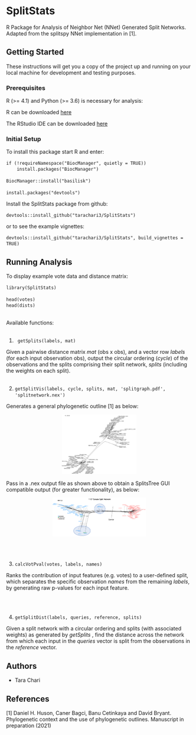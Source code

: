 # SplitStats

R Package for Analysis of Neighbor Net (NNet) Generated Split Networks.
Adapted from the splitspy NNet implementation in [1].


## Getting Started

These instructions will get you a copy of the project up and running on your local machine for development and testing purposes.

### Prerequisites

R (>= 4.1) and Python (>= 3.6) is necessary for analysis:

R can be downloaded [here](https://cran.r-project.org/mirrors.html)

The RStudio IDE can be downloaded [here](https://rstudio.com/products/rstudio/download/)

### Initial Setup

To install this package start R and enter:
```
if (!requireNamespace("BiocManager", quietly = TRUE))
    install.packages("BiocManager")

BiocManager::install("basilisk")

install.packages("devtools")

```

Install the SplitStats package from github:
```
devtools::install_github("tarachari3/SplitStats")
```
or to see the example vignettes:

```
devtools::install_github("tarachari3/SplitStats", build_vignettes = TRUE)
```


## Running Analysis

To display example vote data and distance matrix:
```
library(SplitStats)

head(votes)
head(dists)
```
<br />
Available functions:
<br /><br />

1. ``` getSplits(labels, mat)```

Given a pairwise distance matrix _mat_ (obs x obs), and a vector row _labels_ (for each input observation obs), output the circular ordering (_cycle_) of the observations and the splits comprising their split network, _splits_  (including the weights on each split).
<br /><br />


2. ```getSplitVis(labels, cycle, splits, mat, 'splitgraph.pdf', 'splitnetwork.nex')```

Generates a general phylogenetic outline [1] as below:

<p align="center">
  <img src="https://github.com/tarachari3/SplitStats/blob/main/splitgraph.png" width="40%" height="40%">
</p> 

Pass in a .nex output file as shown above to obtain a SplitsTree GUI compatible output (for greater functionality), as below:
<p align="center">
  <img src="https://github.com/pachterlab/CP_2021/blob/main/116senate.png" width="50%" height="50%">
</p>

<br /><br />


3. ```calcVotPval(votes, labels, names)```

Ranks the contribution of input features (e.g. votes) to a user-defined split, which separates the specific observation _names_ from the remaining _labels_, by generating raw p-values for each input feature.

<br /><br />


4. ```getSplitDist(labels, queries, reference, splits)```

Given a split network with a circular ordering and splits (with associated weights) as generated by _getSplits_ ,
find the distance across the network from which each input in the _queries_ vector is split from the observations in the _reference_ vector.




## Authors

* Tara Chari

## References

[1] Daniel H. Huson, Caner Bagci, Banu Cetinkaya and David Bryant. Phylogenetic context and the use of phylogenetic outlines. Manuscript in preparation (2021)
